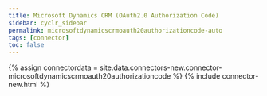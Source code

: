 ```yaml
---
title: Microsoft Dynamics CRM (OAuth2.0 Authorization Code)
sidebar: cyclr_sidebar
permalink: microsoftdynamicscrmoauth20authorizationcode-auto
tags: [connector]
toc: false
---
```

{% assign connectordata = site.data.connectors-new.connector-microsoftdynamicscrmoauth20authorizationcode %}
{% include connector-new.html %}	